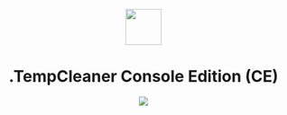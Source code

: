 <p align="center"><img height="64" width="64" src="https://user-images.githubusercontent.com/91411319/204083875-6a236dba-412f-4b62-b986-e35d4426130e.png"></p>
<h1 align="center">.TempCleaner Console Edition (CE)</h1>
<p align="center"><img src="https://user-images.githubusercontent.com/91411319/204085962-1bbf2e0a-a994-4b08-aac5-d60c26a19f1a.png"></p>
